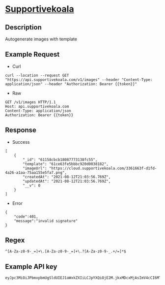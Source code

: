 # [Supportivekoala](https://developers.supportivekoala.com/)

## __Description__
Autogenerate images with template

## __Example Request__
* Curl
```
curl --location --request GET "https://api.supportivekoala.com/v1/images" --header "Content-Type: application/json" --header "Authorization: Bearer {{token}}"
```

* Raw
```
GET /v1/images HTTP/1.1
Host: api.supportivekoala.com
Content-Type: application/json
Authorization: Bearer {{token}}
```

## __Response__
* Success
```
[
    {
        "_id": "61158cbcb18087773138fc55",
        "template": "61ce63fe5bbbc920d0038182",
        "imageUrl": "https://cloud.supportivekoala.com/3361663f-d1fd-4a26-a1aa-75aa155e5fa7.png",
        "createdAt": "2021-08-12T21:03:56.769Z",
        "updatedAt": "2021-08-12T21:03:56.769Z",
        "__v": 0
    }
]
```
* Error
```
{
    "code":401,
    "message":"invalid signature"
}
```
## __Regex__
```
^[A-Za-z0-9-_=]+\.[A-Za-z0-9-_=]+\.?[A-Za-z0-9-_.+/=]*$
```

## __Example API key__
```
eyJpc3MiOiJPbmxpbmUgSldUIEJ1aWxkZXIiLCJpYXQiOjE2M.jkxMDcxMjAsImV4cCI6MTY2MDY0MzEyMCwiYXVkIjo........
```
